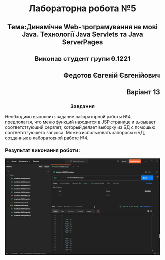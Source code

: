 <h1 align="center">Лабораторна робота №5</h1>
<h2 align="center">Тема:Динамічне Web-програмування на мові Java. Технології Java Servlets та Java ServerPages</h2>
<h2 align="center">Виконав студент групи 6.1221</h2>
<h2 align="right">Федотов Євгеній Євгенійович</h2>
<h2 align="right">Варіант 13</h2>
<h3 align="center">Завдання </h3>
Необходимо выполнить задание лабораторной работы №4, предполагая, что меню функций находится в JSP странице и вызывает соответствующий сервлет, который делает выборку из БД с помощью соответствующего запроса. Можно использовать запоросы и БД, созданные в лабораторной работе №4.
<h3>Результат виконання роботи:</h3>
<img src="gif/Postman_o6GA6Iz5iC.gif">
